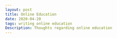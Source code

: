 ```yaml
---
layout: post
title: Online Education
date: 2020-04-20
tags: writing online education  
Description: Thoughts regarding online education
---
```

